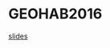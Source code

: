 # GEOHAB2016

[slides](http://epinux.com//DiStefano_GEOHAB_2016/assets/player/KeynoteDHTMLPlayer.html#0)
